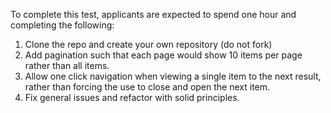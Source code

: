 To complete this test, applicants are expected to spend one hour and completing the following:

1. Clone the repo and create your own repository (do not fork)
2. Add pagination such that each page would show 10 items per page rather than all items.
3. Allow one click navigation when viewing a single item to the next result, rather than forcing the use to close and open the next item.
4. Fix general issues and refactor with solid principles.